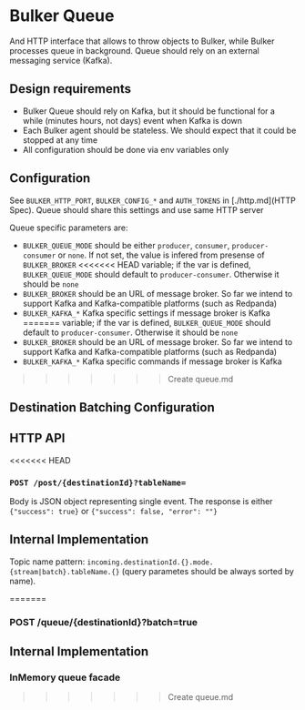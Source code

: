 # Bulker Queue

And HTTP interface that allows to throw objects to Bulker, while Bulker processes queue in background. Queue should rely on an external messaging service
(Kafka).

## Design requirements

* Bulker Queue should rely on Kafka, but it should be functional for a while (minutes hours, not days) event when Kafka is down
* Each Bulker agent should be stateless. We should expect that it could be stopped at any time
* All configuration should be done via env variables only

## Configuration

See `BULKER_HTTP_PORT`, `BULKER_CONFIG_*` and `AUTH_TOKENS` in [./http.md](HTTP Spec). Queue should share this settings and use same HTTP server

Queue specific parameters are:

* `BULKER_QUEUE_MODE` should be either `producer`, `consumer`, `producer-consumer` or `none`. If not set, the value is infered from presense of `BULKER_BROKER`
<<<<<<< HEAD
  variable; if the var is defined, `BULKER_QUEUE_MODE` should default to `producer-consumer`. Otherwise it should be `none`
* `BULKER_BROKER` should be an URL of message broker. So far we intend to support Kafka and Kafka-compatible platforms (such as Redpanda)
* `BULKER_KAFKA_*` Kafka specific settings if message broker is Kafka
=======
variable; if the var is defined, `BULKER_QUEUE_MODE` should default to `producer-consumer`. Otherwise it should be `none`
* `BULKER_BROKER` should be an URL of message broker. So far we intend to support Kafka and Kafka-compatible platforms (such as Redpanda)
* `BULKER_KAFKA_*` Kafka specific commands if message broker is Kafka
>>>>>>> Create queue.md

## Destination Batching Configuration

## HTTP API

<<<<<<< HEAD
### `POST /post/{destinationId}?tableName=`

Body is JSON object representing single event. The response is either `{"success": true}` or `{"success": false, "error": ""}`

## Internal Implementation

Topic name pattern: `incoming.destinationId.{}.mode.{stream|batch}.tableName.{}` (query parametes should be always sorted by name).

=======
### POST /queue/{destinationId}?batch=true

## Internal Implementation

### InMemory queue facade
>>>>>>> Create queue.md
